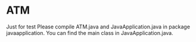 # ATM
Just for test
Please compile ATM.java and JavaApplication.java in package javaapplication. You can find the main class in JavaApplication.java. 
